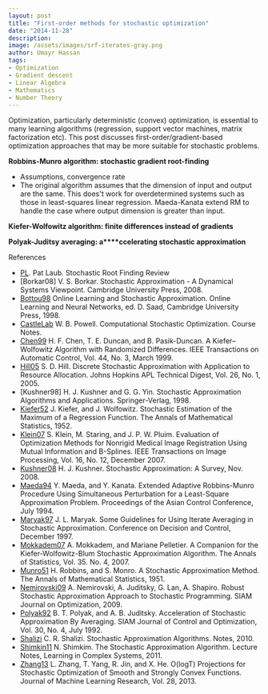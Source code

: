 ```yaml
---
layout: post
title: "First-order methods for stochastic optimization"
date: "2014-11-28"
description:
image: /assets/images/srf-iterates-gray.png
author: Umayr Hassan
tags:
- Optimization
- Gradient descent
- Linear Algebra
- Mathematics
- Number Theory
---
```


Optimization, particularly deterministic (convex) optimization, is essential to many learning algorithms 
(regression, support vector machines, matrix factorization etc). This post discusses first-order/gradient-based 
optimization approaches that may be more suitable for stochastic problems.

**Robbins-Munro algorithm: stochastic gradient root-finding**

- Assumptions, convergence rate 
- The original algorithm assumes that the dimension of input and output are the same. 
This does't work for overdetermined systems such as those in least-squares linear regression. 
Maeda-Kanata extend RM to handle the case where output dimension is greater than input.

**Kiefer-Wolfowitz algorithm: finite differences instead of gradients**

**Polyak-Juditsy averaging: a****ccelerating stochastic approximation**

References

* [PL](https://pat-laub.github.io/2014/05/01/stochastic-root-finding.html). Pat Laub. Stochastic Root Finding Review
* [Borkar08] V. S. Borkar. Stochastic Approximation - A Dynamical Systems Viewpoint. Cambridge University Press, 2008. 
* [Bottou98](http://leon.bottou.org/publications/pdf/online-1998.pdf) Online Learning and Stochastic Approximation. Online Learning and Neural Networks, ed. D. Saad, Cambridge University Press, 1998. 
* [CastleLab](http://castlelab.princeton.edu/ORF569.htm) W. B. Powell. Computational Stochastic Optimization. Course Notes. 
* [Chen99](http://lsc.amss.ac.cn/paper-pdf/hfchen-1.pdf) H. F. Chen, T. E. Duncan, and B. Pasik-Duncan. A Kiefer–Wolfowitz Algorithm with Randomized Differences. IEEE Transactions on Automatic Control, Vol. 44, No. 3, March 1999. 
* [Hill05](http://www.jhuapl.edu/spsa/PDF-SPSA/Hill_TechDig05.pdf) S. D. Hill. Discrete Stochastic Approximation with Application to Resource Allocation. Johns Hopkins APL Technical Digest, Vol. 26, No. 1, 2005. 
* [Kushner98] H. J. Kushner and G. G. Yin. Stochastic Approximation Algorithms and Applications. Springer-Verlag, 1998. 
* [Kiefer52](http://projecteuclid.org/download/pdf_1/euclid.aoms/1177729392) J. Kiefer, and J. Wolfowitz. Stochastic Estimation of the Maximum of a Regression Function. The Annals of Mathematical Statistics, 1952. 
* [Klein07](http://bigr.nl/files/publications/296_Kle07%20-%20Evaluation%20of%20optimization%20methods%20for%20nonrigid%20medical%20image%20registration%20using%20mutual%20information%20and%20b-splines.pdf) S. Klein, M. Staring, and J. P. W. Pluim. Evaluation of Optimization Methods for Nonrigid Medical Image Registration Using Mutual Information and B-Splines. IEEE Transactions on Image Processing, Vol. 16, No. 12, December 2007. 
* [Kushner08](http://www.dam.brown.edu/lcds/publications/documents/Kushner_1_000.pdf) H. J. Kushner. Stochastic Approximation: A Survey, Nov. 2008. 
* [Maeda94](http://www.jhuapl.edu/spsa/PDF-SPSA/Maeda_Extended_Adaptive.pdf) Y. Maeda, and Y. Kanata. Extended Adaptive Robbins-Munro Procedure Using Simultaneous Perturbation for a Least-Square Approximation Problem. Proceedings of the Asian Control Conference, July 1994.
* [Maryak97](http://www.jhuapl.edu/spsa/PDF-SPSA/Maryak_Some_Guidelines.PDF) J. L. Maryak. Some Guidelines for Using Iterate Averaging in Stochastic Approximation. Conference on Decision and Control, December 1997. 
* [Mokkadem07](http://projecteuclid.org/download/pdfview_1/euclid.aos/1188405629) A. Mokkadem, and Mariane Pelletier. A Companion for the Kiefer-Wolfowitz-Blum Stochastic Approximation Algorithm. The Annals of Statistics, Vol. 35. No. 4, 2007. 
* [Munro51](http://projecteuclid.org/download/pdf_1/euclid.aoms/1177729586)  H. Robbins, and S. Monro. A Stochastic Approximation Method. The Annals of Mathematical Statistics, 1951. 
* [Nemirovski09](http://www2.isye.gatech.edu/~nemirovs/SIOPT_RSA_2009.pdf)  A. Nemirovski, A. Juditsky, G. Lan, A. Shapiro. Robust Stochastic Approximation Approach to Stochastic Programming. SIAM Journal on Optimization, 2009. 
* [Polyak92](http://www.meyn.ece.ufl.edu/archive/spm_files/Courses/ECE555-2011/555media/poljud92.pdf) B. T. Polyak, and A. B. Juditsky. Acceleration of Stochastic Approximation By Averaging. SIAM Journal of Control and Optimization, Vol. 30, No. 4, July 1992.
* [Shalizi](http://vserver1.cscs.lsa.umich.edu/~crshalizi/notabene/stochastic-approximation.html) C. R. Shalizi. Stochastic Approximation Algorithms. Notes, 2010. 
* [Shimkin11](http://webee.technion.ac.il/people/shimkin/LCS11/ch5_SA.pdf) N. Shimkim. The Stochastic Approximation Algorithm. Lecture Notes, Learning in Complex Systems, 2011. 
* [Zhang13](http://jmlr.csail.mit.edu/proceedings/papers/v28/zhang13e.pdf) L. Zhang, T. Yang, R. Jin, and X. He. O(logT) Projections for Stochastic Optimization of Smooth and Strongly Convex Functions. Journal of Machine Learning Research, Vol. 28, 2013. 

